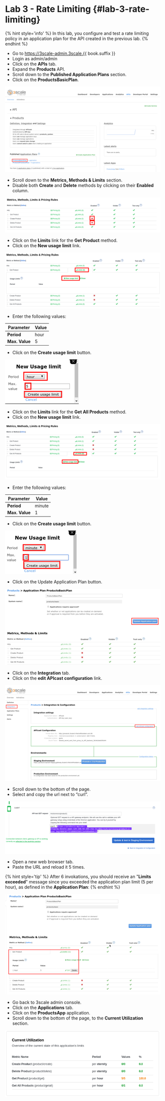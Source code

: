 # Lab 3 - Rate Limiting {#lab-3-rate-limiting}

{% hint style='info' %}
In this lab, you configure and test a rate limiting policy in an application plan for the API created in the previous lab.
{% endhint %}

* Go to https://3scale-admin.3scale.{{ book.suffix }}
* Login as admin/admin
* Click on the **APIs** tab.
* Expand the **Products** API.
* Scroll down to the **Published Application Plans** section.
* Click on the **ProductsBasicPlan**.

![](images/image202.png)

* Scroll down to the **Metrics, Methods &amp; Limits** section.
* Disable both **Create** and **Delete** methods by clicking on their **Enabled** column.

![](assets/Selection_481.png)

* Click on the **Limits** link for the **Get Product** method.
* Click on the **New usage limit** link.

![](assets/Selection_482.png)

* Enter the following values:

| Parameter | Value |
| --- | --- |
| **Period** | hour |
| **Max. Value** | 5 |


* Click on the **Create usage limit** button.

![](images/image191.png)

* Click on the **Limits** link for the **Get All Products** method.
* Click on the **New usage limit** link.

![](assets/Selection_483.png)

* Enter the following values:

| Parameter | Value |
| --- | --- |
| **Period** | minute |
| **Max. Value** | 1 |

* Click on the **Create usage limit** button.

![](images/image197.png)

*  Click on the Update Application Plan button.

![](images/image114.png)

* Click on the **Integration** tab.
* Click on the **edit APIcast configuration** link.

![](images/image1.png)

* Scroll down to the bottom of the page.
* Select and copy the url next to “curl”.

![](assets/Selection_322.png)

* Open a new web browser tab.
* Paste the URL and reload it 5 times.

{% hint style='tip' %}
After 6 invokations, you should receive an "**Limits exceeded**" message since you exceeded the application plan limit (5 per hour), as defined in the **Application Plan**:
{% endhint %}

![](images/image93.png)

* Go back to 3scale admin console.
* Click on the **Applications** tab.
* Click on the **ProductsApp** application.
* Scroll down to the bottom of the page, to the **Current Utilization** section.

![](assets/Selection_413.png)






